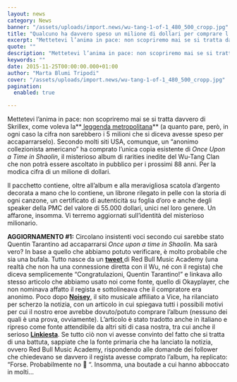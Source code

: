 ```yaml
---
layout: news
category: News
banner: "/assets/uploads/import.news/wu-tang-1-of-1_480_500_cropp.jpg"
title: "Qualcuno ha davvero speso un milione di dollari per comprare l’album segreto del Wu-Tang"
excerpt: "Mettetevi l’anima in pace: non scopriremo mai se si tratta davvero di Skrillex, come voleva la leggenda metropolitana (a quanto pare, però, in ogni caso la cifra non sarebbero i 5 milioni che si diceva avesse speso per accaparrarselo). Secondo molti siti USA, comunque, un “anonimo collezionista americano” ha comprato l’unica copia esistente di Once [&hellip"
quote: ""
description: "Mettetevi l’anima in pace: non scopriremo mai se si tratta davvero di Skrillex, come voleva la leggenda metropolitana (a quanto pare, però, in ogni caso la cifra non sarebbero i 5 milioni che si diceva avesse speso per accaparrarselo). Secondo molti siti USA, comunque, un “anonimo collezionista americano” ha comprato l’unica copia esistente di Once [&hellip"
keywords: ""
date: 2015-11-25T00:00:00.000+01:00
author: "Marta Blumi Tripodi"
cover: "/assets/uploads/import.news/wu-tang-1-of-1_480_500_cropp.jpg"
pagination:
  enabled: true

---
```


[](https://hotmc.com/wp-content/uploads/2014/03/wu-tang-1-of-1%5F480%5F500%5Fcropp.jpg)

Mettetevi l’anima in pace: non scopriremo mai se si tratta davvero di Skrillex, come voleva la**[ leggenda metropolitana](https://hotmc.com/once-upon-a-time-in-shaolin-rza-risponde-alle-critiche-di-method-man/)** (a quanto pare, però, in ogni caso la cifra non sarebbero i 5 milioni che si diceva avesse speso per accaparrarselo). Secondo molti siti USA, comunque, un “anonimo collezionista americano” ha comprato l’unica copia esistente di _Once Upon a Time in Shaolin_, il misterioso album di rarities inedite del Wu-Tang Clan che non potrà essere ascoltato in pubblico per i prossimi 88 anni. Per la modica cifra di un milione di dollari.

Il pacchetto contiene, oltre all’album e alla meravigliosa scatola d’argento decorata a mano che lo contiene, un librone rilegato in pelle con la storia di ogni canzone, un certificato di autenticità su foglia d’oro e anche degli speaker della PMC del valore di 55.000 dollari, unici nel loro genere. Un affarone, insomma. Vi terremo aggiornati sull’identità del misterioso milionario.

**AGGIORNAMENTO #1:** Circolano insistenti voci secondo cui sarebbe stato Quentin Tarantino ad accaparrarsi _Once upon a time in Shaolin_. Ma sarà vero? In base a quello che abbiamo potuto verificare, è molto probabile che sia una bufala. Tutto nasce da un [**tweet** ](https://twitter.com/RBMA/status/669467820468649984/photo/1?ref%5Fsrc=twsrc%5Etfw)di Red Bull Music Academy (una realtà che non ha una connessione diretta con il Wu, né con il regista) che diceva semplicemente “Congratulazioni, Quentin Tarantino!” e linkava allo stesso articolo che abbiamo usato noi come fonte, quello di Okayplayer, che non nominava affatto il regista e sottolineava che il compratore era anonimo. Poco dopo **[Noisey](https://noisey.vice.com/blog/did-quentin-tarantino-buy-the-wu-tang-clans-album)**, il sito musicale affiliato a Vice, ha rilanciato per scherzo la notizia, con un articolo in cui spiegava tutti i possibili motivi per cui il nostro eroe avrebbe dovuto/potuto comprare l’album (nessuno dei quali è una prova, ovviamente). L’articolo è stato tradotto anche in italiano e ripreso come fonte attendibile da altri siti di casa nostra, tra cui anche il serioso **[Linkiesta](http://www.linkiesta.it/it/article/2015/11/26/il-cd-piu-costoso-al-mondo-con-le-canzoni-che-non-sentira-mai-nessuno/28342/)**. Se tutto ciò non vi avesse convinto del fatto che si tratta di una battuta, sappiate che la fonte primaria che ha lanciato la notizia, ovvero Red Bull Music Academy, rispondendo alle domande dei follower che chiedevano se davvero il regista avesse comprato l’album, ha replicato: “Forse. Probabilmente no 🙂 “. Insomma, una boutade a cui hanno abboccato in molti…